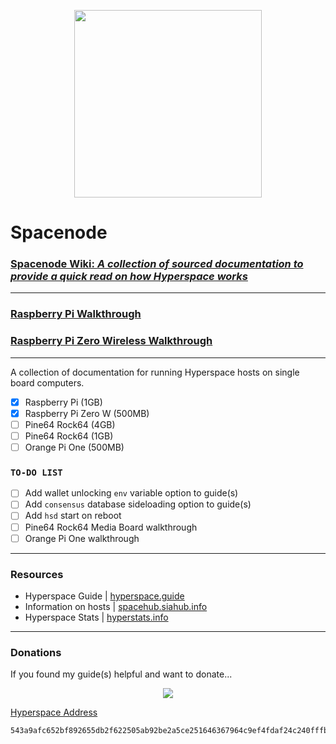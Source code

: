 <p align="center">
  <img src="https://i.imgur.com/u02fEDN.png" width="300" height="300" />
</p>

# Spacenode

### [Spacenode Wiki: _A collection of sourced documentation to provide a quick read on how Hyperspace works_](https://github.com/e-corp-sam-sepiol/spacenode/wiki)

---------------------------------

### [Raspberry Pi Walkthrough](https://github.com/e-corp-sam-sepiol/spacenode/blob/master/docs/walkthrough-rpi3.md#raspberry-pi-3)  

### [Raspberry Pi Zero Wireless Walkthrough](https://github.com/e-corp-sam-sepiol/spacenode/blob/master/docs/walkthrough-rpi-zero.md#raspberry-pi-zero-wireless)

---------------------------------

A collection of documentation for running Hyperspace hosts on single board computers. 

* [x] Raspberry Pi (1GB)
* [x] Raspberry Pi Zero W (500MB)
* [ ] Pine64 Rock64 (4GB)
* [ ] Pine64 Rock64 (1GB)
* [ ] Orange Pi One (500MB)

### `TO-DO LIST`
* [ ] Add wallet unlocking `env` variable option to guide(s)
* [ ] Add `consensus` database sideloading option to guide(s)
* [ ] Add `hsd` start on reboot
* [ ] Pine64 Rock64 Media Board walkthrough
* [ ] Orange Pi One walkthrough

---------------------------------

### Resources
* Hyperspace Guide | [hyperspace.guide](https://hyperspace.guide/)
* Information on hosts | [spacehub.siahub.info](https://spacehub.siahub.info/)
* Hyperspace Stats | [hyperstats.info](https://hyperstats.info/index)

---------------------------------

### Donations
If you found my guide(s) helpful and want to donate...  
<p align="center">
  <img src="https://i.imgur.com/UVOuTsy.png">
</p>

[Hyperspace Address](https://hyperstats.info/navigator?search=543a9afc652bf892655db2f622505ab92be2a5ce251646367964c9ef4fdaf24c240fffb5f4e1)     
```
543a9afc652bf892655db2f622505ab92be2a5ce251646367964c9ef4fdaf24c240fffb5f4e1
```
